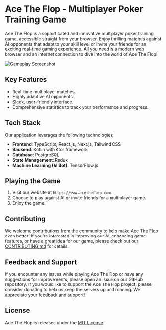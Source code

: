 # Ace The Flop - Multiplayer Poker Training Game

Ace The Flop is a sophisticated and innovative multiplayer poker training game, accessible straight from your browser. Enjoy thrilling matches against AI opponents that adapt to your skill level or invite your friends for an exciting real-time gaming experience. All you need is a modern web browser and an internet connection to dive into the world of Ace The Flop!

![Gameplay Screenshot](./screenshot.png)

## Key Features

- Real-time multiplayer matches.
- Highly adaptive AI opponents.
- Sleek, user-friendly interface.
- Comprehensive statistics to track your performance and progress.

## Tech Stack

Our application leverages the following technologies:

- **Frontend**: TypeScript, React.js, Next.js, Tailwind CSS
- **Backend**: Kotlin with Ktor framework
- **Database**: PostgreSQL
- **State Management**: Redux
- **Machine Learning (AI Bot)**: TensorFlow.js

## Playing the Game

1. Visit our website at `https://www.acetheflop.com`.
2. Choose to play against AI or invite friends for a multiplayer game.
3. Enjoy the game!

## Contributing

We welcome contributions from the community to help make Ace The Flop even better! If you're interested in improving our AI, enhancing game features, or have a great idea for our game, please check out our [CONTRIBUTING.md](CONTRIBUTING.md) for details.

## Feedback and Support

If you encounter any issues while playing Ace The Flop or have any suggestions for improvements, please open an issue on our GitHub repository. If you would like to support the Ace The Flop project, please consider donating to help us keep the servers up and running. We appreciate your feedback and support!

## License

Ace The Flop is released under the [MIT License](LICENSE.md).
